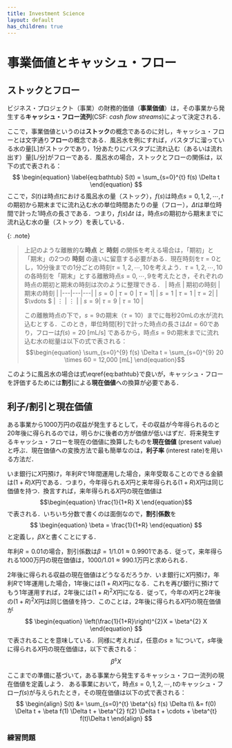 ```yaml
---
title: Investment Science
layout: default
has_children: true
---
```

# 事業価値とキャッシュ・フロー

## ストックとフロー
ビジネス・プロジェクト（事業）の財務的価値（**事業価値**）は，その事業から発生する**キャッシュ・フロー流列**(CSF: *cash flow streams*)によって決定される．

ここで，事業価値というのは**ストック**の概念であるのに対し，キャッシュ・フローとは文字通り**フロー**の概念である．風呂水を例にすれば，バスタブに溜っている水の量[L]がストックであり，1分あたりにバスタブに流れ込む（あるいは流れ出す）量[L/分]がフローである．風呂水の場合，ストックとフローの関係は，以下の式で表される：
$$
\begin{equation}
\label{eq:bathtub}
S(t) = \sum_{s=0}^{t} f(s) \Delta t
\end{equation}
$$
ここで，$S(t)$は時点$t$における風呂水の量（ストック），$f(s)$は時点$s=0,1,2,\cdots,t$の期初から期末までに流れ込む水の単位時間あたりの量（フロー），$\Delta t$は単位時間で計った1時点の長さである．つまり，$f(s) \Delta t$ は，時点$s$の期初から期末までに流れ込む水の量（ストック）を表している．

{: .note}
> 上記のような離散的な**時点** と **時刻** の関係を考える場合は，「期初」と「期末」の2つの **時刻** の違いに留意する必要がある．現在時刻を$\tau=0$とし，10分後までの1分ごとの時刻$\tau = 1, 2, \cdots, 10$を考えよう．$\tau=1,2,\cdots,10$の各時刻を「期末」とする離散時点$s=0,\cdots,9$を考えたとき，それぞれの時点の期初と期末の時刻は次のように整理できる．
> | 時点 | 期初の時刻 | 期末の時刻 |
> |---|---|---|
> | $s=0$ | $\tau = 0$ | $\tau = 1$|
> | $s=1$ | $\tau = 1$ | $\tau = 2$|
> | $\vdots $ | $\vdots$ | $\vdots$ |
> | $s=9$| $\tau = 9$ | $\tau = 10$ |
> 
> この離散時点の下で，$s=9$の期末（$\tau=10$）までに毎秒20mLの水が流れ込むとする．このとき，単位時間[秒]で計った時点の長さは$\Delta t = 60$であり，フローは$f(s)=20$ [mL/s] であるから，時点$s=9$の期末までに流れ込む水の総量は以下の式で表される： 
> $$\begin{equation}
> \sum_{s=0}^{9} f(s) \Delta t = \sum_{s=0}^{9} 20 \times 60 = 12,000 [mL]
> \end{equation}$$

このように風呂水の場合は式\eqref{eq:bathtub}で良いが，キャッシュ・フローを評価するためには**割引**による**現在価値**への換算が必要である．

## 利子/割引と現在価値
ある事業から1000万円の収益が発生するとして，その収益が今年得られるのと20年後に得られるのでは，明らかに後者の方が価値が低いはずだ．将来発生するキャッシュ・フローを現在の価値に換算したものを**現在価値** (present value)と呼ぶ．現在価値への変換方法で最も簡単なのは，**利子率** (interest rate)を用いる方法だ．

いま銀行に$X$円預け，年利$R$で1年間運用した場合，来年受取ることのできる金額は$(1+R)X$円である．つまり，今年得られる$X$円と来年得られる$(1+R)X$円は同じ価値を持つ．換言すれば，来年得られる$X$円の現在価値は
$$\begin{equation}
\frac{1}{1+R} X
\end{equation}$$
で表される．いちいち分数で書くのは面倒なので，**割引係数**を
$$
\begin{equation}
\beta = \frac{1}{1+R}
\end{equation}
$$
と定義し，$\beta X$と書くことにする．

年利$R=0.01$の場合，割引係数は$\beta = 1/1.01 \approx 0.9901$である．従って，来年得られる1000万円の現在価値は，$1000/1.01\approx 990.1$万円と求められる．

2年後に得られる収益の現在価値はどうなるだろうか．いま銀行に$X$円預け，年利$R$で1年運用した場合，1年後には$(1+R)X$円になる．これを再び銀行に預けてもう1年運用すれば，2年後には$(1+R)^{2}X$円になる．従って，今年の$X$円と2年後の$(1+R)^{2}X$円は同じ価値を持つ．このことは，2年後に得られる$X$円の現在価値が
$$
\begin{equation}
\left(\frac{1}{1+R}\right)^{2}X = \beta^{2} X
\end{equation}
$$
で表されることを意味している．同様に考えれば，任意の$s\geq 1$について，$s$年後に得られる$X$円の現在価値は，以下で表される：
$$\begin{equation}
\beta^{s} X
\end{equation}$$

ここまでの準備に基づいて，ある事業から発生するキャッシュ・フロー流列の現在価値を定義しよう．
ある事業において，時点$s=0, 1, 2, \cdots, t$のキャッシュ・フロー$f(s)$が与えられたとき，その現在価値は以下の式で表される：
$$
\begin{align}
S(t) &= \sum_{s=0}^{t} \beta^{s} f(s) \Delta t\\
&= f(0) \Delta t + \beta f(1) \Delta t + \beta^{2} f(2) \Delta t + \cdots + \beta^{t} f(t)\Delta t 
\end{align}
$$

### 練習問題
